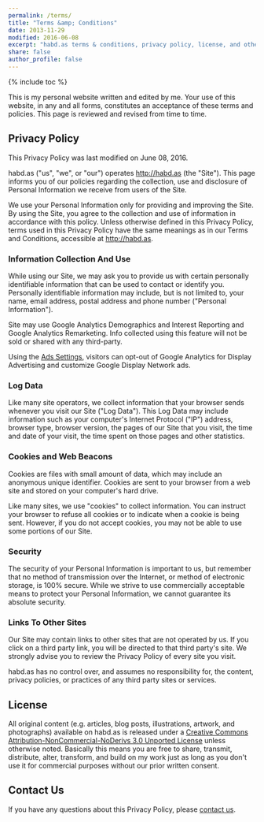 ```yaml
---
permalink: /terms/
title: "Terms &amp; Conditions"
date: 2013-11-29
modified: 2016-06-08
excerpt: "habd.as terms & conditions, privacy policy, license, and other legal stuff you probably won’t read."
share: false
author_profile: false
---
```

{% include toc %}

This is my personal website written and edited by me. Your use of this website,
in any and all forms, constitutes an acceptance of these terms and policies.
This page is reviewed and revised from time to time.

## Privacy Policy

This Privacy Policy was last modified on June 08, 2016.

habd.as ("us", "we", or "our") operates http://habd.as (the
"Site"). This page informs you of our policies regarding the collection,
use and disclosure of Personal Information we receive from users of the
Site.

We use your Personal Information only for providing and improving the
Site. By using the Site, you agree to the collection and use of
information in accordance with this policy. Unless otherwise defined in
this Privacy Policy, terms used in this Privacy Policy have the same
meanings as in our Terms and Conditions, accessible at
http://habd.as.

### Information Collection And Use

While using our Site, we may ask you to provide us with certain
personally identifiable information that can be used to contact or
identify you. Personally identifiable information may include, but is
not limited to, your name, email address, postal address and phone
number ("Personal Information").

Site may use Google Analytics Demographics and Interest Reporting and Google
Analytics Remarketing. Info collected using this feature will not be sold
or shared with any third-party.

Using the [Ads Settings][1], visitors can opt-out of Google Analytics
for Display Advertising and customize Google Display Network ads.

### Log Data

Like many site operators, we collect information that your browser sends
whenever you visit our Site ("Log Data"). This Log Data may include
information such as your computer's Internet Protocol ("IP") address,
browser type, browser version, the pages of our Site that you visit, the
time and date of your visit, the time spent on those pages and other
statistics.

### Cookies and Web Beacons

Cookies are files with small amount of data, which may include an
anonymous unique identifier. Cookies are sent to your browser from a web
site and stored on your computer's hard drive.

Like many sites, we use "cookies" to collect information. You can
instruct your browser to refuse all cookies or to indicate when a cookie
is being sent. However, if you do not accept cookies, you may not be
able to use some portions of our Site.

### Security

The security of your Personal Information is important to us, but
remember that no method of transmission over the Internet, or method of
electronic storage, is 100% secure. While we strive to use commercially
acceptable means to protect your Personal Information, we cannot
guarantee its absolute security.

### Links To Other Sites

Our Site may contain links to other sites that are not operated by us.
If you click on a third party link, you will be directed to that third
party's site. We strongly advise you to review the Privacy Policy of
every site you visit.

habd.as has no control over, and assumes no responsibility for, the
content, privacy policies, or practices of any third party sites or
services.

## License

All original content (e.g. articles, blog posts, illustrations, artwork, and
photographs) available on habd.as is released under a
[Creative Commons Attribution-NonCommercial-NoDerivs 3.0 Unported License](http://creativecommons.org/licenses/by-nc-nd/3.0/deed.en_US)
unless otherwise noted. Basically this means you are free to share, transmit,
distribute, alter, transform, and build on my work just as long as you don't
use it for commercial purposes without our prior written consent.

## Contact Us

If you have any questions about this Privacy Policy, please [contact us](/contact/).

[1]: https://www.google.com/settings/ads
